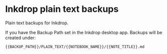 # Inkdrop plain text backups

Plain text backups for Inkdrop.

If you have the Backup Path set in the Inkdrop desktop app. Backups will be created under:

```
{{BACKUP_PATH}}/PLAIN_TEXT/{{NOTEBOOK_NAME}}/{{NOTE_TITLE}}.md
```
